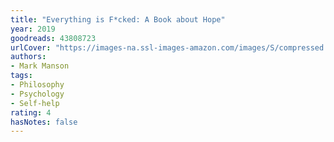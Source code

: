```yaml
---
title: "Everything is F*cked: A Book about Hope"
year: 2019
goodreads: 43808723
urlCover: "https://images-na.ssl-images-amazon.com/images/S/compressed.photo.goodreads.com/books/1550685003i/43808723.jpg"
authors:
- Mark Manson
tags:
- Philosophy
- Psychology
- Self-help
rating: 4
hasNotes: false
---
```

